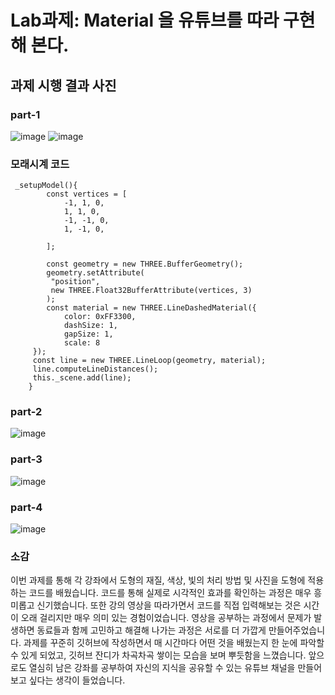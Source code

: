 # Lab과제: Material 을 유튜브를 따라 구현해 본다.

## 과제 시행 결과 사진
### part-1
![image](https://github.com/JunYoung0404/aigraphics/assets/50895748/1f75b115-3ba9-41be-86ab-5f783adef3f8)
![image](https://github.com/JunYoung0404/aigraphics/assets/50895748/96bdac10-c622-47f5-bf88-c5afd2d3d524)


### 모래시계 코드
```
 _setupModel(){
        const vertices = [
            -1, 1, 0,
            1, 1, 0,
            -1, -1, 0,
            1, -1, 0,
            
        ];
        
        const geometry = new THREE.BufferGeometry();
        geometry.setAttribute(
         "position",
         new THREE.Float32BufferAttribute(vertices, 3)
        );
        const material = new THREE.LineDashedMaterial({
            color: 0xFF3300,
            dashSize: 1,
            gapSize: 1,
            scale: 8
     });
     const line = new THREE.LineLoop(geometry, material);
     line.computeLineDistances();
     this._scene.add(line);
    }
```
### part-2
![image](https://github.com/JunYoung0404/aigraphics/assets/50895748/fcee5ca2-0c3d-4aaa-a374-53caca24775c)



### part-3
![image](https://github.com/JunYoung0404/aigraphics/assets/50895748/2177d27c-6b1e-491d-b74f-c72d5366737f)


### part-4
![image](https://github.com/JunYoung0404/aigraphics/assets/50895748/0c8deff9-7209-4077-9ad1-66cf7b1dcbaa)



### 소감
이번 과제를 통해 각 강좌에서 도형의 재질, 색상, 빛의 처리 방법 및 사진을 도형에 적용하는 코드를 배웠습니다. 코드를 통해 실제로 시각적인 효과를 확인하는 과정은 매우 흥미롭고 신기했습니다. 또한 강의 영상을 따라가면서 코드를 직접 입력해보는 것은 시간이 오래 걸리지만 매우 의미 있는 경험이었습니다. 영상을 공부하는 과정에서 문제가 발생하면 동료들과 함께 고민하고 해결해 나가는 과정은 서로를 더 가깝게 만들어주었습니다. 과제를 꾸준히 깃허브에 작성하면서 매 시간마다 어떤 것을 배웠는지 한 눈에 파악할 수 있게 되었고, 깃허브 잔디가 차곡차곡 쌓이는 모습을 보며 뿌듯함을 느꼈습니다. 앞으로도 열심히 남은 강좌를 공부하여 자신의 지식을 공유할 수 있는 유튜브 채널을 만들어보고 싶다는 생각이 들었습니다.
